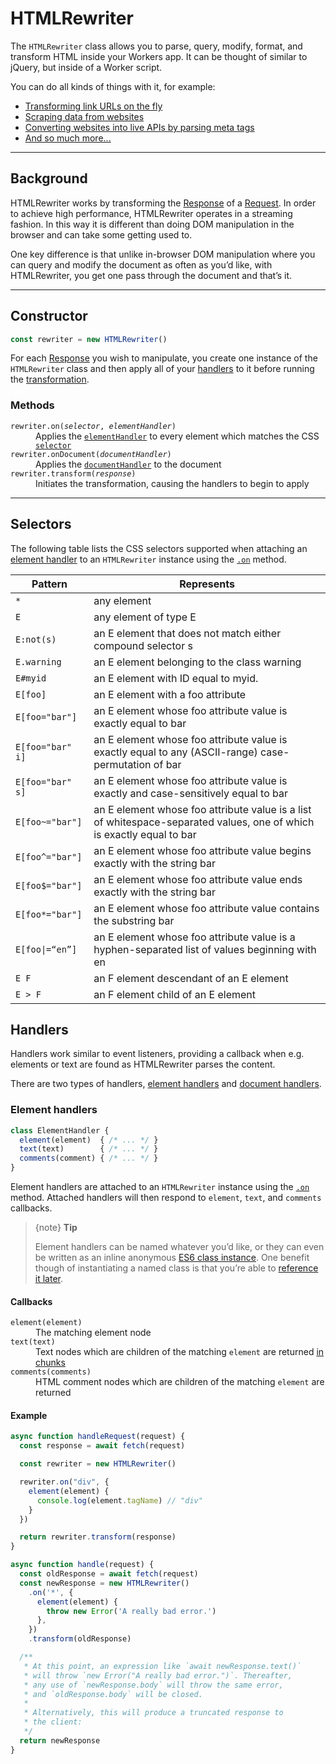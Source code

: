 # HTMLRewriter

The `HTMLRewriter` class allows you to parse, query, modify, format, and transform HTML inside your Workers app. It can be thought of similar to jQuery, but inside of a Worker script.

You can do all kinds of things with it, for example:

- [Transforming link URLs on the fly](https://blog.cloudflare.com/introducing-htmlrewriter/)
- [Scraping data from websites](https://workers.cloudflare.com/built-with/projects/web-scraper)
- [Converting websites into live APIs by parsing meta tags](https://workers.cloudflare.com/built-with/projects/web-scraper)
- [And so much more...](https://github.com/search?q=new+HTMLRewriter&type=Code)


--------------------------------


## Background

HTMLRewriter works by transforming the [Response](#) of a [Request](#). In order to achieve high performance, HTMLRewriter operates in a streaming fashion. In this way it is different than doing DOM manipulation in the browser and can take some getting used to.

One key difference is that unlike in-browser DOM manipulation where you can query and modify the document as often as you’d like, with HTMLRewriter, you get one pass through the document and that’s it.

--------------------------------

## Constructor

```js
const rewriter = new HTMLRewriter()
```

For each [Response](#) you wish to manipulate, you create one instance of the `HTMLRewriter` class and then apply all of your [handlers](#handlers) to it before running the [transformation](#methods).

### Methods

<dl>
<dt><code class="InlineCode InlineCode-is-definition">rewriter.on(<em>selector</em>, <em>elementHandler</em>)</code></dt>
<dd>Applies the <a href="#element-handlers"><code class="InlineCode">elementHandler</code></a> to every element which matches the CSS <a href="#selectors"><code class="InlineCode">selector</code></a></dd>

<dt><code class="InlineCode InlineCode-is-definition">rewriter.onDocument(<em>documentHandler</em>)</code></dt>
<dd>Applies the <a href="#document-handlers"><code class="InlineCode">documentHandler</code></a> to the document</dd>

<dt><code class="InlineCode InlineCode-is-definition">rewriter.transform(<em>response</em>)</code></dt>
<dd>Initiates the transformation, causing the handlers to begin to apply</dd>
</dl>

--------------------------------

## Selectors

The following table lists the CSS selectors supported when attaching an [element handler](#element-handlers) to an `HTMLRewriter` instance using the [`.on`](#methods) method.

<table>
<thead>
<tr>
<th>Pattern</th>
<th>Represents</th>
</tr>
</thead>

<tbody>
<tr>
<td><code class="InlineCode InlineCode-is-nowrap">*</code></td>
<td>any element</td>
</tr>

<tr>
<td><code class="InlineCode InlineCode-is-nowrap">E</code></td>
<td>any element of type E</td>
</tr>

<tr>
<td><code class="InlineCode InlineCode-is-nowrap">E:not(s)</code></td>
<td>an E element that does not match either compound selector s</td>
</tr>

<tr>
<td><code class="InlineCode InlineCode-is-nowrap">E.warning</code></td>
<td>an E element belonging to the class warning</td>
</tr>

<tr>
<td><code class="InlineCode InlineCode-is-nowrap">E#myid</code></td>
<td>an E element with ID equal to myid.</td>
</tr>

<tr>
<td><code class="InlineCode InlineCode-is-nowrap">E[foo]</code></td>
<td>an E element with a foo attribute</td>
</tr>

<tr>
<td><code class="InlineCode InlineCode-is-nowrap">E[foo="bar"]</code></td>
<td>an E element whose foo attribute value is exactly equal to bar</td>
</tr>

<tr>
<td><code class="InlineCode InlineCode-is-nowrap">E[foo="bar" i]</code></td>
<td>an E element whose foo attribute value is exactly equal to any (ASCII-range) case-permutation of bar</td>
</tr>

<tr>
<td><code class="InlineCode InlineCode-is-nowrap">E[foo="bar" s]</code></td>
<td>an E element whose foo attribute value is exactly and case-sensitively equal to bar</td>
</tr>

<tr>
<td><code class="InlineCode InlineCode-is-nowrap">E[foo~="bar"]</code></td>
<td>an E element whose foo attribute value is a list of whitespace-separated values, one of which is exactly equal to bar</td>
</tr>

<tr>
<td><code class="InlineCode InlineCode-is-nowrap">E[foo^="bar"]</code></td>
<td>an E element whose foo attribute value begins exactly with the string bar</td>
</tr>

<tr>
<td><code class="InlineCode InlineCode-is-nowrap">E[foo$="bar"]</code></td>
<td>an E element whose foo attribute value ends exactly with the string bar</td>
</tr>

<tr>
<td><code class="InlineCode InlineCode-is-nowrap">E[foo*="bar"]</code></td>
<td>an E element whose foo attribute value contains the substring bar</td>
</tr>

<tr>
<td><code class="InlineCode InlineCode-is-nowrap">E[foo|=“en”]</code></td>
<td>an E element whose foo attribute value is a hyphen-separated list of values beginning with en</td>
</tr>

<tr>
<td><code class="InlineCode InlineCode-is-nowrap">E F</code></td>
<td>an F element descendant of an E element</td>
</tr>

<tr>
<td><code class="InlineCode InlineCode-is-nowrap">E > F</code></td>
<td>an F element child of an E element</td>
</tr>
</tbody>
</table>

## Handlers

Handlers work similar to event listeners, providing a callback when e.g. elements or text are found as HTMLRewriter parses the content.

There are two types of handlers, [element handlers](#element-handlers) and [document handlers](#document-handlers).

### Element handlers

```js
class ElementHandler {
  element(element)  { /* ... */ }
  text(text)        { /* ... */ }
  comments(comment) { /* ... */ }
}
```

Element handlers are attached to an `HTMLRewriter` instance using the [`.on`](#methods) method. Attached handlers will then respond to `element`, `text`, and `comments` callbacks.

> {note}
> __Tip__
>
> Element handlers can be named whatever you’d like, or they can even be written as an inline anonymous <a href="https://developer.mozilla.org/en-US/docs/Web/JavaScript/Reference/Classes">ES6 class instance</a>. One benefit though of instantiating a named class is that you’re able to <a href="#">reference it later</a>.

#### Callbacks

<dl>
<dt><code class="InlineCode InlineCode-is-definition">element(element)</code></dt>
<dd>The matching element node</dd>

<dt><code class="InlineCode InlineCode-is-definition">text(text)</code></dt>
<dd>Text nodes which are children of the matching <code class="InlineCode">element</code> are returned <a href="#text-chunks">in chunks</a></dd>

<dt><code class="InlineCode InlineCode-is-definition">comments(comments)</code></dt>
<dd>HTML comment nodes which are children of the matching <code class="InlineCode">element</code> are returned</dd>
</dl>

#### Example

```js
async function handleRequest(request) {
  const response = await fetch(request)

  const rewriter = new HTMLRewriter()

  rewriter.on("div", {
    element(element) {
      console.log(element.tagName) // "div"
    }
  })

  return rewriter.transform(response)
}
```

```js
async function handle(request) {
  const oldResponse = await fetch(request)
  const newResponse = new HTMLRewriter()
    .on('*', {
      element(element) {
        throw new Error('A really bad error.')
      },
    })
    .transform(oldResponse)

  /**
   * At this point, an expression like `await newResponse.text()`
   * will throw `new Error("A really bad error.")`. Thereafter,
   * any use of `newResponse.body` will throw the same error,
   * and `oldResponse.body` will be closed.
   *
   * Alternatively, this will produce a truncated response to
   * the client:
   */
  return newResponse
}
```
